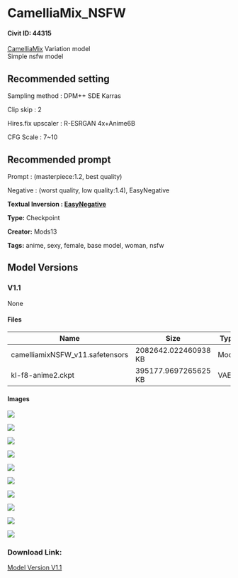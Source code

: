 # CamelliaMix_NSFW

#### Civit ID: 44315

<p><a rel="ugc" href="https://civitai.com/models/44165/camelliamix">CamelliaMix</a> Variation model<br />Simple nsfw model</p><p></p><p></p><h2><strong>Recommended setting</strong></h2><p>Sampling method : DPM++ SDE Karras</p><p>Clip skip : 2 </p><p>Hires.fix upscaler : R-ESRGAN 4x+Anime6B </p><p>CFG Scale : 7~10</p><p></p><p></p><h2><strong>Recommended prompt</strong></h2><p>Prompt : (masterpiece:1.2, best quality)</p><p>Negative : (worst quality, low quality:1.4), EasyNegative </p><p><strong>Textual Inversion : </strong><a target="_blank" rel="ugc" href="https://oo.pe/https://civitai.com/models/7808/easynegative"><strong>EasyNegative</strong></a></p>

**Type:** Checkpoint

**Creator:** Mods13

**Tags:** anime, sexy, female, base model, woman, nsfw

## Model Versions

### V1.1

None

#### Files

| Name | Size | Type | Format | Download Url | AutoV1 | AutoV2 | SHA256 | CRC32 | BLAKE3 |
| --- | --- | --- | --- | --- | --- | --- | --- | --- | --- |
| camelliamixNSFW_v11.safetensors | 2082642.022460938 KB | Model | SafeTensor | https://civitai.com/api/download/models/48949 | C8B9CBA1 | D3FFEB2390 | D3FFEB2390B0EC595778A2D826B6E9CFDAB1FEB48EDAC1242278635AA74A5774 | 5C5BB8C5 | 374FA06432BA2FC449147B7360F7E9E1AECCD988B78693AF1CA55DE8CC08F7C1 |
| kl-f8-anime2.ckpt | 395177.9697265625 KB | VAE | Other | https://civitai.com/api/download/models/48949?type=VAE&format=Other | 9F45927E | DF3C506E51 | DF3C506E51B7EE1D7B5A6A2BB7142D47D488743C96AA778AFB0F53A2CDC2D38D | CDC8E084 | 1C1C17EC74EB5758F1F85BADDA885C2A2B07B9F0A81B6420AC3ABF2BB06FD2C1 |

#### Images

<p><img src="https://image.civitai.com/xG1nkqKTMzGDvpLrqFT7WA/aad2a9df-3511-4e9c-a9d9-49d60a558200/width=450/525965.jpeg" /></p>

<p><img src="https://image.civitai.com/xG1nkqKTMzGDvpLrqFT7WA/1e5cc29d-287b-423b-9129-3505af1b9e00/width=450/525930.jpeg" /></p>

<p><img src="https://image.civitai.com/xG1nkqKTMzGDvpLrqFT7WA/3392e61e-f18f-4963-b785-e0a704753d00/width=450/525902.jpeg" /></p>

<p><img src="https://image.civitai.com/xG1nkqKTMzGDvpLrqFT7WA/61a3f973-9742-4210-1f71-77ac2f0c9100/width=450/525886.jpeg" /></p>

<p><img src="https://image.civitai.com/xG1nkqKTMzGDvpLrqFT7WA/e646d98e-06e6-4397-be0e-05c6d2255900/width=450/525871.jpeg" /></p>

<p><img src="https://image.civitai.com/xG1nkqKTMzGDvpLrqFT7WA/486e1aa1-c958-49bb-0eab-e2ff5a3f3100/width=450/525877.jpeg" /></p>

<p><img src="https://image.civitai.com/xG1nkqKTMzGDvpLrqFT7WA/cb5bc0f7-bc51-4c37-8363-8de6b1cccb00/width=450/525986.jpeg" /></p>

<p><img src="https://image.civitai.com/xG1nkqKTMzGDvpLrqFT7WA/3e263e13-383c-438b-341b-14be7d385200/width=450/526020.jpeg" /></p>

<p><img src="https://image.civitai.com/xG1nkqKTMzGDvpLrqFT7WA/0d7cbcc0-c568-4e80-557f-f965af92cb00/width=450/526046.jpeg" /></p>

<p><img src="https://image.civitai.com/xG1nkqKTMzGDvpLrqFT7WA/ddff2415-1457-4dd1-a67c-952a08d75400/width=450/526081.jpeg" /></p>

### Download Link:

[Model Version V1.1](https://civitai.com/api/download/models/48949)

